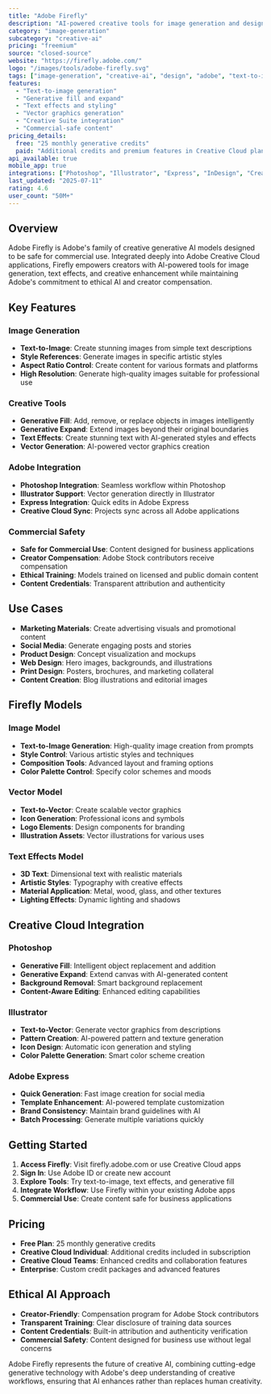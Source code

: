 ```yaml
---
title: "Adobe Firefly"
description: "AI-powered creative tools for image generation and design in Adobe Creative Suite"
category: "image-generation"
subcategory: "creative-ai"
pricing: "freemium"
source: "closed-source"
website: "https://firefly.adobe.com/"
logo: "/images/tools/adobe-firefly.svg"
tags: ["image-generation", "creative-ai", "design", "adobe", "text-to-image", "generative-ai"]
features:
  - "Text-to-image generation"
  - "Generative fill and expand"
  - "Text effects and styling"
  - "Vector graphics generation"
  - "Creative Suite integration"
  - "Commercial-safe content"
pricing_details:
  free: "25 monthly generative credits"
  paid: "Additional credits and premium features in Creative Cloud plans"
api_available: true
mobile_app: true
integrations: ["Photoshop", "Illustrator", "Express", "InDesign", "Creative Cloud"]
last_updated: "2025-07-11"
rating: 4.6
user_count: "50M+"
---
```


## Overview

Adobe Firefly is Adobe's family of creative generative AI models designed to be safe for commercial use. Integrated deeply into Adobe Creative Cloud applications, Firefly empowers creators with AI-powered tools for image generation, text effects, and creative enhancement while maintaining Adobe's commitment to ethical AI and creator compensation.

## Key Features

### Image Generation
- **Text-to-Image**: Create stunning images from simple text descriptions
- **Style References**: Generate images in specific artistic styles
- **Aspect Ratio Control**: Create content for various formats and platforms
- **High Resolution**: Generate high-quality images suitable for professional use

### Creative Tools
- **Generative Fill**: Add, remove, or replace objects in images intelligently
- **Generative Expand**: Extend images beyond their original boundaries
- **Text Effects**: Create stunning text with AI-generated styles and effects
- **Vector Generation**: AI-powered vector graphics creation

### Adobe Integration
- **Photoshop Integration**: Seamless workflow within Photoshop
- **Illustrator Support**: Vector generation directly in Illustrator
- **Express Integration**: Quick edits in Adobe Express
- **Creative Cloud Sync**: Projects sync across all Adobe applications

### Commercial Safety
- **Safe for Commercial Use**: Content designed for business applications
- **Creator Compensation**: Adobe Stock contributors receive compensation
- **Ethical Training**: Models trained on licensed and public domain content
- **Content Credentials**: Transparent attribution and authenticity

## Use Cases

- **Marketing Materials**: Create advertising visuals and promotional content
- **Social Media**: Generate engaging posts and stories
- **Product Design**: Concept visualization and mockups
- **Web Design**: Hero images, backgrounds, and illustrations
- **Print Design**: Posters, brochures, and marketing collateral
- **Content Creation**: Blog illustrations and editorial images

## Firefly Models

### Image Model
- **Text-to-Image Generation**: High-quality image creation from prompts
- **Style Control**: Various artistic styles and techniques
- **Composition Tools**: Advanced layout and framing options
- **Color Palette Control**: Specify color schemes and moods

### Vector Model
- **Text-to-Vector**: Create scalable vector graphics
- **Icon Generation**: Professional icons and symbols
- **Logo Elements**: Design components for branding
- **Illustration Assets**: Vector illustrations for various uses

### Text Effects Model
- **3D Text**: Dimensional text with realistic materials
- **Artistic Styles**: Typography with creative effects
- **Material Application**: Metal, wood, glass, and other textures
- **Lighting Effects**: Dynamic lighting and shadows

## Creative Cloud Integration

### Photoshop
- **Generative Fill**: Intelligent object replacement and addition
- **Generative Expand**: Extend canvas with AI-generated content
- **Background Removal**: Smart background replacement
- **Content-Aware Editing**: Enhanced editing capabilities

### Illustrator
- **Text-to-Vector**: Generate vector graphics from descriptions
- **Pattern Creation**: AI-powered pattern and texture generation
- **Icon Design**: Automatic icon generation and styling
- **Color Palette Generation**: Smart color scheme creation

### Adobe Express
- **Quick Generation**: Fast image creation for social media
- **Template Enhancement**: AI-powered template customization
- **Brand Consistency**: Maintain brand guidelines with AI
- **Batch Processing**: Generate multiple variations quickly

## Getting Started

1. **Access Firefly**: Visit firefly.adobe.com or use Creative Cloud apps
2. **Sign In**: Use Adobe ID or create new account
3. **Explore Tools**: Try text-to-image, text effects, and generative fill
4. **Integrate Workflow**: Use Firefly within your existing Adobe apps
5. **Commercial Use**: Create content safe for business applications

## Pricing

- **Free Plan**: 25 monthly generative credits
- **Creative Cloud Individual**: Additional credits included in subscription
- **Creative Cloud Teams**: Enhanced credits and collaboration features
- **Enterprise**: Custom credit packages and advanced features

## Ethical AI Approach

- **Creator-Friendly**: Compensation program for Adobe Stock contributors
- **Transparent Training**: Clear disclosure of training data sources
- **Content Credentials**: Built-in attribution and authenticity verification
- **Commercial Safety**: Content designed for business use without legal concerns

Adobe Firefly represents the future of creative AI, combining cutting-edge generative technology with Adobe's deep understanding of creative workflows, ensuring that AI enhances rather than replaces human creativity.
